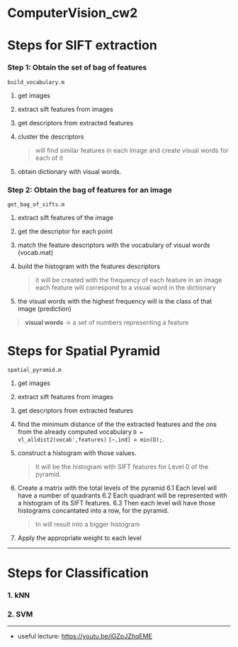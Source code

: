 # ComputerVision_cw2

# **Steps for SIFT extraction**

### Step 1: Obtain the set of bag of features 
`build_vocabulary.m`
1. get images
2. extract sift features from images
3. get descriptors from extracted features
4. cluster the descriptors
    > will find similar features in each image and create visual words for each of it
    
5. obtain dictionary with visual words.

### Step 2: Obtain the bag of features for an image
`get_bag_of_sifts.m`
1. extract sift features of the image
2. get the descriptor for each point 
3. match the feature descriptors with the vocabulary of visual words (vocab.mat)
4. build the histogram with the features descriptors
	> it will be created with the frequency of each feature in an image
	each feature will correspond to a visual word in the dictionary
	
5. the visual words with the highest frequency will is the class of that image (prediction) 

> **visual words** -> a set of numbers representing a feature 


# **Steps for Spatial Pyramid**
`spatial_pyramid.m`
1. get images
2. extract sift features from images
3. get descriptors from extracted features
4. find the minimum distance of the the extracted features and the ons from the already computed vocabulary 
	`D = vl_alldist2(vocab',features)`
	`[~,ind] = min(D);`.
5. construct a histogram with those values.
	> It will be the histogram with SIFT features for Level 0 of the pyramid.
	
6. Create a matrix with the total levels of the pyramid 
	6.1 Each level will have a number of quadrants
	6.2 Each  quadrant will be represented with a histogram of its SIFT features.
	6.3 Then each level will have those histograms concantated into a row, for the pyramid.
	>In will result into a bigger histogram
	
7. Apply the appropriate weight to each level




---
# **Steps for Classification**

### 1. kNN

### 2. SVM



---
* useful lecture: https://youtu.be/iGZpJZhqEME
